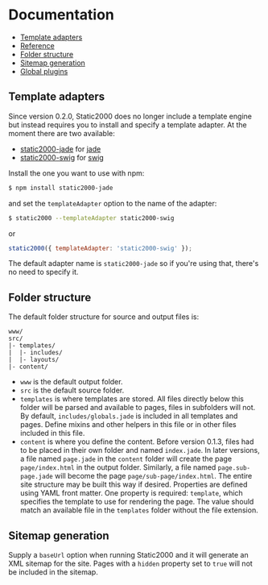 # Documentation

* [Template adapters](#template-adapters)
* [Reference](Reference.md)
* [Folder structure](#folder-structure)
* [Sitemap generation](#sitemap-generation)
* [Global plugins](GlobalPlugins.md)


## Template adapters

Since version 0.2.0, Static2000 does no longer include a template engine but instead requires you to install and specify a template adapter. At the moment there are two available:

* [static2000-jade](https://github.com/judas-christ/static2000-jade) for [jade](http://jade-lang.com/)
* [static2000-swig](https://github.com/judas-christ/static2000-swig) for [swig](http://paularmstrong.github.io/swig)

Install the one you want to use with npm:

```bash
$ npm install static2000-jade
```

and set the `templateAdapter` option to the name of the adapter:

```bash
$ static2000 --templateAdapter static2000-swig
```

or

```js
static2000({ templateAdapter: 'static2000-swig' });
```

The default adapter name is `static2000-jade` so if you're using that, there's no need to specify it.


## Folder structure

The default folder structure for source and output files is:

```
www/
src/
|- templates/
|  |- includes/
|  |- layouts/
|- content/
```

* `www` is the default output folder.
* `src` is the default source folder.
* `templates` is where templates are stored. All files directly below this folder will be parsed and available to pages, files in subfolders will not. By default, `includes/globals.jade` is included in all templates and pages. Define mixins and other helpers in this file or in other files included in this file.
* `content` is where you define the content. Before version 0.1.3, files had to be placed in their own folder and named `index.jade`. In later versions, a file named `page.jade` in the `content` folder will create the page `page/index.html` in the output folder. Similarly, a file named `page.sub-page.jade` will become the page `page/sub-page/index.html`. The entire site structure may be built this way if desired. Properties are defined using YAML front matter. One property is required: `template`, which specifies the template to use for rendering the page. The value should match an available file in the `templates` folder without the file extension.


## Sitemap generation

Supply a `baseUrl` option when running Static2000 and it will generate an XML sitemap for the site. Pages with a `hidden` property set to `true` will not be included in the sitemap.
